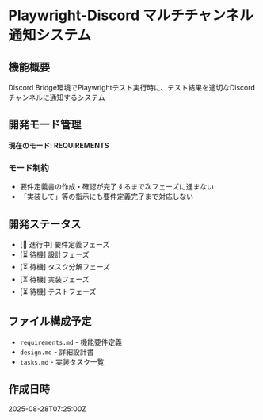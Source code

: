 # Playwright-Discord マルチチャンネル通知システム

## 機能概要
Discord Bridge環境でPlaywrightテスト実行時に、テスト結果を適切なDiscordチャンネルに通知するシステム

## 開発モード管理
**現在のモード: REQUIREMENTS**

### モード制約
- 要件定義書の作成・確認が完了するまで次フェーズに進まない
- 「実装して」等の指示にも要件定義完了まで対応しない

## 開発ステータス
- [🔄 進行中] 要件定義フェーズ
- [⏳ 待機] 設計フェーズ  
- [⏳ 待機] タスク分解フェーズ
- [⏳ 待機] 実装フェーズ
- [⏳ 待機] テストフェーズ

## ファイル構成予定
- `requirements.md` - 機能要件定義
- `design.md` - 詳細設計書  
- `tasks.md` - 実装タスク一覧

## 作成日時
2025-08-28T07:25:00Z